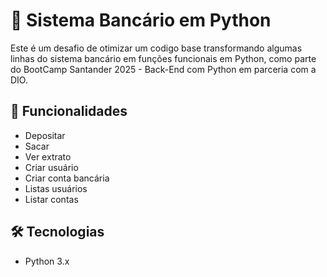 # 🏦 Sistema Bancário em Python

Este é um desafio de otimizar um codigo base transformando algumas linhas do sistema bancário em funções funcionais em Python, como parte do BootCamp Santander 2025 - Back-End com Python em parceria com a DIO.


## 🚀 Funcionalidades


- Depositar
- Sacar
- Ver extrato
- Criar usuário
- Criar conta bancária
- Listas usuários
- Listar contas

## 🛠️ Tecnologias

- Python 3.x
